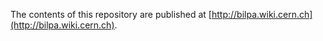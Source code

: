 The contents of this repository are published at [http://bilpa.wiki.cern.ch](http://bilpa.wiki.cern.ch).
